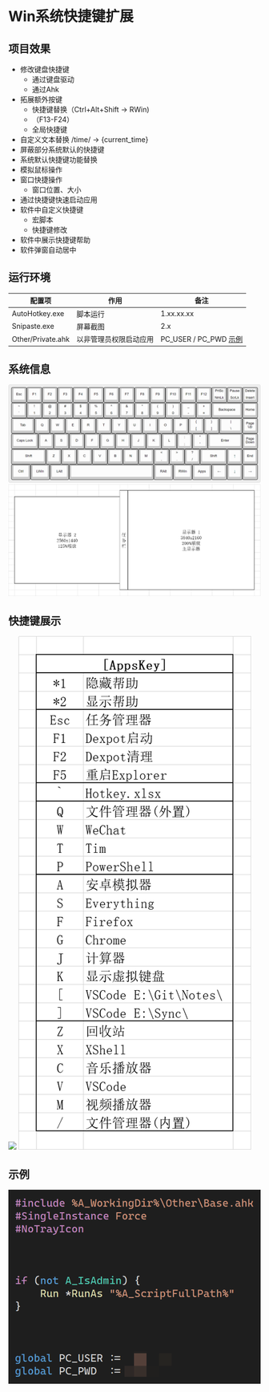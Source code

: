 # Win系统快捷键扩展


## 项目效果
- 修改键盘快捷键
    - 通过键盘驱动
    - 通过Ahk
- 拓展额外按键
    - 快捷键替换（Ctrl+Alt+Shift -> RWin)
    - （F13-F24）
    - 全局快捷键
- 自定义文本替换 /time/ -> {current_time}
- 屏蔽部分系统默认的快捷键
- 系统默认快捷键功能替换
- 模拟鼠标操作
- 窗口快捷操作
    - 窗口位置、大小
- 通过快捷键快速启动应用
- 软件中自定义快捷键
    - 宏脚本
    - 快捷键修改
- 软件中展示快捷键帮助
- 软件弹窗自动居中


## 运行环境
| 配置项            | 作用                   | 备注                           |
|-------------------|------------------------|--------------------------------|
| AutoHotkey.exe    | 脚本运行               | 1.xx.xx.xx                     |
| Snipaste.exe      | 屏幕截图               | 2.x                            |
| Other/Private.ahk | 以非管理员权限启动应用 | PC_USER / PC_PWD [示例](#示例) |


## 系统信息
![](https://github.com/By2048/Ahk/raw/master/Image/Keyboard.png)
![](https://github.com/By2048/Ahk/raw/master/Image/Screen.png)


## 快捷键展示
![](https://github.com/By2048/Ahk/raw/master/Image/RShift/Windows.png)
![](https://github.com/By2048/Ahk/raw/master/Image/Appskey.png)


## 示例
![](https://github.com/By2048/Ahk/raw/master/Image/Private.ahk.png)


